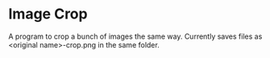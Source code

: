 ﻿# Image Crop
A program to crop a bunch of images the same way. Currently saves files as \<original name\>-crop.png in the same folder.